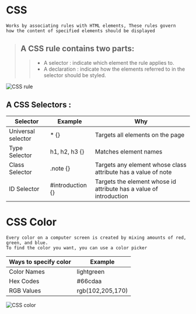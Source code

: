 # CSS 

```
Works by associating rules with HTML elements, These rules govern
how the content of specified elements should be displayed
```
 
 
> ## A CSS rule contains two parts:
>> + A selector : indicate which element the rule applies to. 
>> + A declaration : indicate how the elements referred to in the selector should be styled.

![CSS rule](http://blog.teamtreehouse.com/wp-content/uploads/2012/10/css-rule.jpg)

## A CSS Selectors : 

Selector | Example | Why 
---------|----------|--------
Universal selector | * {} | Targets all elements on the page
Type Selector | h1, h2, h3 {} | Matches element names
Class Selector |  .note {} | Targets any element whose class attribute has a value of note
ID Selector | #introduction {} | Targets the element whose id attribute has a value of introduction

 
# CSS Color 
```
Every color on a computer screen is created by mixing amounts of red, green, and blue.
To find the color you want, you can use a color picker
```


Ways to specify color | Example 
----------------------|-----------
Color Names | lightgreen
Hex Codes | #66cdaa
RGB Values | rgb(102,205,170) 

![CSS color](http://colrd.com/misc/labs/Color-Picker/Mini-Sphere/media/circle.png)


